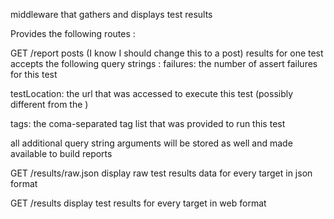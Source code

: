 middleware that gathers and displays test results

Provides the following routes :

GET /report
    posts (I know I should change this to a post) results for one test
accepts the following query strings :
failures:
    the number of assert failures for this test

testLocation:
    the url that was accessed to execute this test (possibly different from the )

tags:
    the coma-separated tag list that was provided to run this test


all additional query string arguments will be stored as well and made available to build reports

    

GET /results/raw.json
    display raw test results data for every target in json format

GET /results
    display test results for every target in web format
